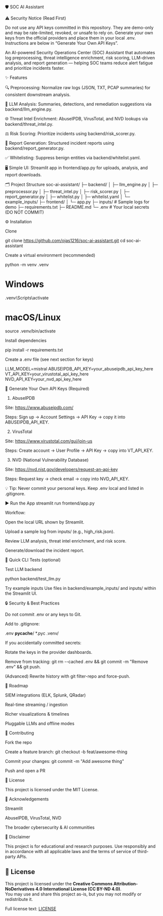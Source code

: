 🛡️ SOC AI Assistant

⚠️ Security Notice (Read First)

Do not use any API keys committed in this repository.
They are demo-only and may be rate-limited, revoked, or unsafe to rely on.
Generate your own keys from the official providers and place them in your local .env.
Instructions are below in “Generate Your Own API Keys”.








An AI-powered Security Operations Center (SOC) Assistant that automates log preprocessing, threat intelligence enrichment, risk scoring, LLM-driven analysis, and report generation — helping SOC teams reduce alert fatigue and prioritize incidents faster.

✨ Features

🔍 Preprocessing: Normalize raw logs (JSON, TXT, PCAP summaries) for consistent downstream analysis.

🤖 LLM Analysis: Summaries, detections, and remediation suggestions via backend/llm_engine.py.

🌐 Threat Intel Enrichment: AbuseIPDB, VirusTotal, and NVD lookups via backend/threat_intel.py.

⚖️ Risk Scoring: Prioritize incidents using backend/risk_scorer.py.

📑 Report Generation: Structured incident reports using backend/report_generator.py.

✅ Whitelisting: Suppress benign entities via backend/whitelist.yaml.

🖥 Simple UI: Streamlit app in frontend/app.py for uploads, analysis, and report downloads.

🗂 Project Structure
soc-ai-assistant/
├─ backend/
│  ├─ llm_engine.py
│  ├─ preprocessor.py
│  ├─ threat_intel.py
│  ├─ risk_scorer.py
│  ├─ report_generator.py
│  ├─ whitelist.py
│  ├─ whitelist.yaml
│  └─ example_inputs/
├─ frontend/
│  └─ app.py
├─ inputs/                # Sample logs for demo
├─ requirements.txt
├─ README.md
└─ .env                   # Your local secrets (DO NOT COMMIT)

⚙️ Installation

Clone

git clone https://github.com/ojas1216/soc-ai-assistant.git
cd soc-ai-assistant


Create a virtual environment (recommended)

python -m venv .venv
# Windows
.venv\Scripts\activate
# macOS/Linux
source .venv/bin/activate


Install dependencies

pip install -r requirements.txt


Create a .env file (see next section for keys)

LLM_MODEL=mistral
ABUSEIPDB_API_KEY=your_abuseipdb_api_key_here
VT_API_KEY=your_virustotal_api_key_here
NVD_API_KEY=your_nvd_api_key_here

🔑 Generate Your Own API Keys (Required)
1) AbuseIPDB

Site: https://www.abuseipdb.com/

Steps: Sign up → Account Settings → API Key → copy it into ABUSEIPDB_API_KEY.

2) VirusTotal

Site: https://www.virustotal.com/gui/join-us

Steps: Create account → User Profile → API Key → copy into VT_API_KEY.

3) NVD (National Vulnerability Database)

Site: https://nvd.nist.gov/developers/request-an-api-key

Steps: Request key → check email → copy into NVD_API_KEY.

💡 Tip: Never commit your personal keys. Keep .env local and listed in .gitignore.

▶️ Run the App
streamlit run frontend/app.py


Workflow:

Open the local URL shown by Streamlit.

Upload a sample log from inputs/ (e.g., high_risk.json).

Review LLM analysis, threat intel enrichment, and risk score.

Generate/download the incident report.

🧪 Quick CLI Tests (optional)

Test LLM backend

python backend/test_llm.py


Try example inputs
Use files in backend/example_inputs/ and inputs/ within the Streamlit UI.

🔒 Security & Best Practices

Do not commit .env or any keys to Git.

Add to .gitignore:

.env
__pycache__/
*.pyc
.venv/


If you accidentally committed secrets:

Rotate the keys in the provider dashboards.

Remove from tracking: git rm --cached .env && git commit -m "Remove .env" && git push.

(Advanced) Rewrite history with git filter-repo and force-push.

🧭 Roadmap

SIEM integrations (ELK, Splunk, QRadar)

Real-time streaming / ingestion

Richer visualizations & timelines

Pluggable LLMs and offline modes

🤝 Contributing

Fork the repo

Create a feature branch: git checkout -b feat/awesome-thing

Commit your changes: git commit -m "Add awesome thing"

Push and open a PR

📜 License

This project is licensed under the MIT License.

🙌 Acknowledgements

Streamlit

AbuseIPDB, VirusTotal, NVD

The broader cybersecurity & AI communities

📣 Disclaimer

This project is for educational and research purposes. Use responsibly and in accordance with all applicable laws and the terms of service of third-party APIs.

## 📜 License

This project is licensed under the **Creative Commons Attribution-NoDerivatives 4.0 International License (CC BY-ND 4.0)**.  
You may use and share this project as-is, but you may not modify or redistribute it.  

Full license text: [LICENSE](./LICENSE)
